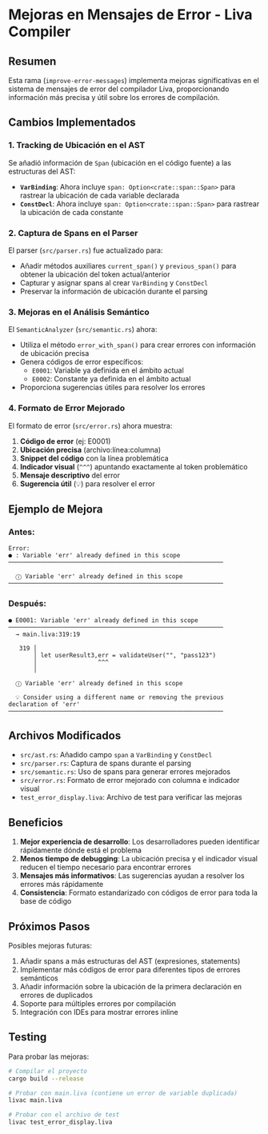 # Mejoras en Mensajes de Error - Liva Compiler

## Resumen

Esta rama (`improve-error-messages`) implementa mejoras significativas en el sistema de mensajes de error del compilador Liva, proporcionando información más precisa y útil sobre los errores de compilación.

## Cambios Implementados

### 1. Tracking de Ubicación en el AST

Se añadió información de `Span` (ubicación en el código fuente) a las estructuras del AST:

- **`VarBinding`**: Ahora incluye `span: Option<crate::span::Span>` para rastrear la ubicación de cada variable declarada
- **`ConstDecl`**: Ahora incluye `span: Option<crate::span::Span>` para rastrear la ubicación de cada constante

### 2. Captura de Spans en el Parser

El parser (`src/parser.rs`) fue actualizado para:

- Añadir métodos auxiliares `current_span()` y `previous_span()` para obtener la ubicación del token actual/anterior
- Capturar y asignar spans al crear `VarBinding` y `ConstDecl`
- Preservar la información de ubicación durante el parsing

### 3. Mejoras en el Análisis Semántico

El `SemanticAnalyzer` (`src/semantic.rs`) ahora:

- Utiliza el método `error_with_span()` para crear errores con información de ubicación precisa
- Genera códigos de error específicos:
  - `E0001`: Variable ya definida en el ámbito actual
  - `E0002`: Constante ya definida en el ámbito actual
- Proporciona sugerencias útiles para resolver los errores

### 4. Formato de Error Mejorado

El formato de error (`src/error.rs`) ahora muestra:

1. **Código de error** (ej: E0001)
2. **Ubicación precisa** (archivo:línea:columna)
3. **Snippet del código** con la línea problemática
4. **Indicador visual** (`^^^`) apuntando exactamente al token problemático
5. **Mensaje descriptivo** del error
6. **Sugerencia útil** (💡) para resolver el error

## Ejemplo de Mejora

### Antes:
```
Error: 
● : Variable 'err' already defined in this scope
────────────────────────────────────────────────────────────

  ⓘ Variable 'err' already defined in this scope
────────────────────────────────────────────────────────────
```

### Después:
```
● E0001: Variable 'err' already defined in this scope
────────────────────────────────────────────────────────────
  → main.liva:319:19

   319 │
       │ let userResult3,err = validateUser("", "pass123")
       │                 ^^^
       │

  ⓘ Variable 'err' already defined in this scope

  💡 Consider using a different name or removing the previous declaration of 'err'
────────────────────────────────────────────────────────────
```

## Archivos Modificados

- `src/ast.rs`: Añadido campo `span` a `VarBinding` y `ConstDecl`
- `src/parser.rs`: Captura de spans durante el parsing
- `src/semantic.rs`: Uso de spans para generar errores mejorados
- `src/error.rs`: Formato de error mejorado con columna e indicador visual
- `test_error_display.liva`: Archivo de test para verificar las mejoras

## Beneficios

1. **Mejor experiencia de desarrollo**: Los desarrolladores pueden identificar rápidamente dónde está el problema
2. **Menos tiempo de debugging**: La ubicación precisa y el indicador visual reducen el tiempo necesario para encontrar errores
3. **Mensajes más informativos**: Las sugerencias ayudan a resolver los errores más rápidamente
4. **Consistencia**: Formato estandarizado con códigos de error para toda la base de código

## Próximos Pasos

Posibles mejoras futuras:

1. Añadir spans a más estructuras del AST (expresiones, statements)
2. Implementar más códigos de error para diferentes tipos de errores semánticos
3. Añadir información sobre la ubicación de la primera declaración en errores de duplicados
4. Soporte para múltiples errores por compilación
5. Integración con IDEs para mostrar errores inline

## Testing

Para probar las mejoras:

```bash
# Compilar el proyecto
cargo build --release

# Probar con main.liva (contiene un error de variable duplicada)
livac main.liva

# Probar con el archivo de test
livac test_error_display.liva
```
